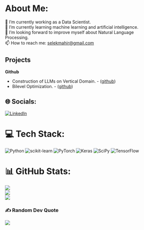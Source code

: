 # About Me:
🔭 I’m currently working as a Data Scientist.<br>🌱 I’m currently learning machine learning and artificial intelligence.<br>👯 I’m looking forward to improve myself about Natural Language Processing.<br>📫 How to reach me: selekmahir@gmail.com<br>

## Projects
**Github**
- Construction of LLMs on Vertical Domain. - ([github](https://github.com/MahirSelek/Construction-of-LLMs)) 
- Bilevel Optimization. - ([github](https://github.com/MahirSelek/Bilevel-Optimization)) 


## 🌐 Socials:
[![LinkedIn](https://img.shields.io/badge/LinkedIn-%230077B5.svg?logo=linkedin&logoColor=white)](https://www.linkedin.com/in/mahir-selek/) 

# 💻 Tech Stack:
![Python](https://img.shields.io/badge/python-3670A0?style=plastic&logo=python&logoColor=ffdd54) ![scikit-learn](https://img.shields.io/badge/scikit--learn-%23F7931E.svg?style=plastic&logo=scikit-learn&logoColor=white) ![PyTorch](https://img.shields.io/badge/PyTorch-%23EE4C2C.svg?style=plastic&logo=PyTorch&logoColor=white) ![Keras](https://img.shields.io/badge/Keras-%23D00000.svg?style=plastic&logo=Keras&logoColor=white) ![SciPy](https://img.shields.io/badge/SciPy-%230C55A5.svg?style=plastic&logo=scipy&logoColor=%white) ![TensorFlow](https://img.shields.io/badge/TensorFlow-%23FF6F00.svg?style=plastic&logo=TensorFlow&logoColor=white)
# 📊 GitHub Stats:
![](https://github-readme-stats.vercel.app/api?username=MahirSelek&theme=great-gatsby&hide_border=false&include_all_commits=true&count_private=true)<br/>
![](https://github-readme-streak-stats.herokuapp.com/?user=MahirSelek&theme=great-gatsby&hide_border=false)<br/>
![](https://github-readme-stats.vercel.app/api/top-langs/?username=MahirSelek&theme=great-gatsby&hide_border=false&include_all_commits=true&count_private=true&layout=compact)<br/>

### ✍️ Random Dev Quote
![](https://quotes-github-readme.vercel.app/api?type=horizontal&theme=merko)
